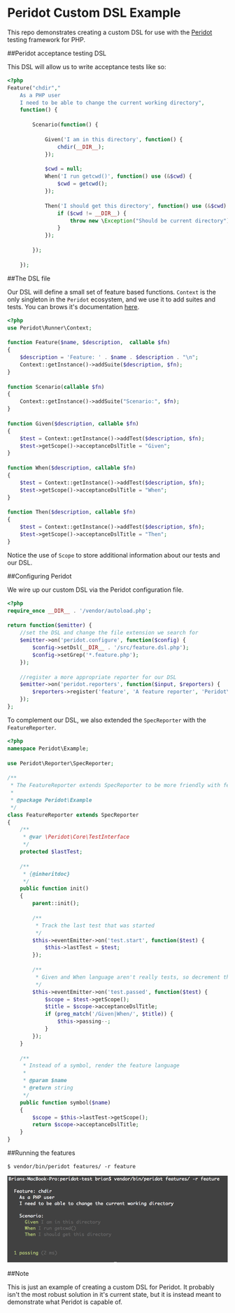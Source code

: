 Peridot Custom DSL Example
==========================

This repo demonstrates creating a custom DSL for use with the [Peridot](https://github.com/peridot-php/peridot) testing framework for PHP.

##Peridot acceptance testing DSL

This DSL will allow us to write acceptance tests like so:

```php
<?php
Feature("chdir","
    As a PHP user
    I need to be able to change the current working directory",
    function() {

        Scenario(function() {

            Given('I am in this directory', function() {
                chdir(__DIR__);
            });

            $cwd = null;
            When('I run getcwd()', function() use (&$cwd) {
                $cwd = getcwd();
            });

            Then('I should get this directory', function() use (&$cwd) {
                if ($cwd != __DIR__) {
                    throw new \Exception("Should be current directory");
                }
            });

        });

    });
```

##The DSL file

Our DSL will define a small set of feature based functions. `Context` is the only singleton in the `Peridot` ecosystem,
and we use it to add suites and tests. You can brows it's documentation [here](http://peridot-php.github.io/docs/class-Peridot.Runner.Context.html).

```php
<?php
use Peridot\Runner\Context;

function Feature($name, $description,  callable $fn)
{
    $description = 'Feature: ' . $name . $description . "\n";
    Context::getInstance()->addSuite($description, $fn);
}

function Scenario(callable $fn)
{
    Context::getInstance()->addSuite("Scenario:", $fn);
}

function Given($description, callable $fn)
{
    $test = Context::getInstance()->addTest($description, $fn);
    $test->getScope()->acceptanceDslTitle = "Given";
}

function When($description, callable $fn)
{
    $test = Context::getInstance()->addTest($description, $fn);
    $test->getScope()->acceptanceDslTitle = "When";
}

function Then($description, callable $fn)
{
    $test = Context::getInstance()->addTest($description, $fn);
    $test->getScope()->acceptanceDslTitle = "Then";
}
```

Notice the use of `Scope` to store additional information about our tests and our DSL.

##Configuring Peridot

We wire up our custom DSL via the Peridot configuration file.

```php
<?php
require_once __DIR__ . '/vendor/autoload.php';

return function($emitter) {
    //set the DSL and change the file extension we search for
    $emitter->on('peridot.configure', function($config) {
        $config->setDsl(__DIR__ . '/src/feature.dsl.php');
        $config->setGrep('*.feature.php');
    });

    //register a more appropriate reporter for our DSL
    $emitter->on('peridot.reporters', function($input, $reporters) {
        $reporters->register('feature', 'A feature reporter', 'Peridot\Example\FeatureReporter');
    });
};
```

To complement our DSL, we also extended the `SpecReporter`
with the `FeatureReporter`.

```php
<?php
namespace Peridot\Example;

use Peridot\Reporter\SpecReporter;

/**
 * The FeatureReporter extends SpecReporter to be more friendly with feature language
 *
 * @package Peridot\Example
 */
class FeatureReporter extends SpecReporter
{
    /**
     * @var \Peridot\Core\TestInterface
     */
    protected $lastTest;

    /**
     * {@inheritdoc}
     */
    public function init()
    {
        parent::init();

        /**
         * Track the last test that was started
         */
        $this->eventEmitter->on('test.start', function($test) {
            $this->lastTest = $test;
        });

        /**
         * Given and When language aren't really tests, so decrement the pass count that is reported
         */
        $this->eventEmitter->on('test.passed', function($test) {
            $scope = $test->getScope();
            $title = $scope->acceptanceDslTitle;
            if (preg_match('/Given|When/', $title)) {
                $this->passing--;
            }
        });
    }

    /**
     * Instead of a symbol, render the feature language
     *
     * @param $name
     * @return string
     */
    public function symbol($name)
    {
        $scope = $this->lastTest->getScope();
        return $scope->acceptanceDslTitle;
    }
}
```

##Running the features

```
$ vendor/bin/peridot features/ -r feature
```

![Peridot acceptance testing](https://raw.githubusercontent.com/peridot-php/peridot-dsl-example/master/output.png "Peridot acceptance testing")

##Note

This is just an example of creating a custom DSL for Peridot. It probably isn't the most robust solution in it's current state, but it is instead meant to demonstrate what Peridot is capable of.
